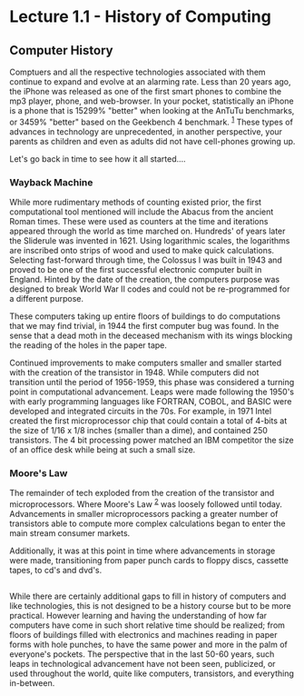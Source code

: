 
# Lecture 1.1 - History of Computing  
  
## Computer History  
  
Comptuers and all the respective technologies associated with them continue to expand and evolve at an alarming rate. Less than 20 years ago, the iPhone was released as one of the first smart phones to combine the mp3 player, phone, and web-browser. In your pocket, statistically an iPhone is a phone that is 15299% "better" when looking at the AnTuTu benchmarks, or 3459% "better" based on the Geekbench 4 benchmark. <sup>[1](https://gadgetversus.com/processor/apple-a4-vs-apple-a15-bionic/)</sup> These types of advances in technology are unprecedented, in another perspective, your parents as children and even as adults did not have cell-phones growing up.

Let's go back in time to see how it all started....

### Wayback Machine

While more rudimentary methods of counting existed prior, the first computational tool mentioned will include the Abacus from the ancient Roman times. These were used as counters at the time and iterations appeared through the world as time marched on. Hundreds' of years later the Sliderule was invented in 1621. Using logarithmic scales, the logarithms are inscribed onto strips of wood and used to make quick calculations. Selecting fast-forward through time, the Colossus I was built in 1943 and proved to be one of the first successful electronic computer built in England. Hinted by the date of the creation, the computers purpose was designed to break World War II codes and could not be re-programmed for a different purpose. 

These computers taking up entire floors of buildings to do computations that we may find trivial, in 1944 the first computer bug was found. In the sense that a dead moth in the deceased mechanism with its wings blocking the reading of the holes in the paper tape. 

Continued improvements to make computers smaller and smaller started with the creation of the transistor in 1948. While computers did not transition until the period of 1956-1959, this phase was considered a turning point in computational advancement. Leaps were made following the 1950's with early programming languages like FORTRAN, COBOL, and BASIC were developed and integrated circuits in the 70s. For example, in 1971 Intel created the first microprocessor chip that could contain a total of 4-bits at the size of 1/16 x 1/8 inches (smaller than a dime), and contained 250 transistors. The 4 bit processing power matched an IBM competitor the size of an office desk while being at such a small size. 

### Moore's Law

The remainder of tech exploded from the creation of the transistor and microprocessors. Where Moore's Law <sup>[2](https://en.wikipedia.org/wiki/Moore%27s_law)</sup> was loosely followed until today. Advancements in smaller microprocessors packing a greater number of transistors able to compute more complex calculations began to enter the main stream consumer markets. 

Additionally, it was at this point in time where advancements in storage were made, transitioning from paper punch cards to floppy discs, cassette tapes, to cd's and dvd's. 

##

While there are certainly additional gaps to fill in history of computers and like technologies, this is not designed to be a history course but to be more practical. However learning and having the understanding of how far computers have come in such short relative time should be realized; from floors of buildings filled with electronics and machines reading in paper forms with hole punches, to have the same power and more in the palm of everyone's pockets. The perspective that in the last 50-60 years, such leaps in technological advancement have not been seen, publicized, or used throughout the world, quite like computers, transistors, and everything in-between.
